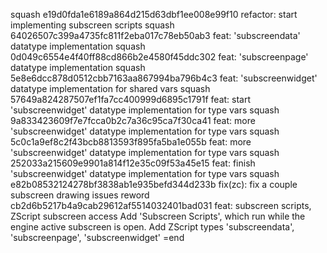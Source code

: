 squash e19d0fda1e6189a864d215d63dbf1ee008e99f10 refactor: start implementing subscreen scripts
squash 64026507c399a4735fc811f2eba017c78eb50ab3 feat: 'subscreendata' datatype implementation
squash 0d049c6554e4f40ff88cd866b2e4580f45ddc302 feat: 'subscreenpage' datatype implementation
squash 5e8e6dcc878d0512cbb7163aa867994ba796b4c3 feat: 'subscreenwidget' datatype implementation for shared vars
squash 57649a824287507ef1fa7cc400999d6895c1791f feat: start 'subscreenwidget' datatype implementation for type vars
squash 9a833423609f7e7fcca0b2c7a36c95ca7f30ca41 feat: more 'subscreenwidget' datatype implementation for type vars
squash 5c0c1a9ef8c2f43bcb8813593f895fa5ba1e055b feat: more 'subscreenwidget' datatype implementation for type vars
squash 252033a215609e9901a814f12e35c09f53a45e15 feat: finish 'subscreenwidget' datatype implementation for type vars
squash e82b08532124278bf3838ab1e935befd344d233b fix(zc): fix a couple subscreen drawing issues
reword cb2d6b5217b4a9cab29612af5514032401bad031 feat: subscreen scripts, ZScript subscreen access
Add 'Subscreen Scripts', which run while the engine active subscreen is open.
Add ZScript types 'subscreendata', 'subscreenpage', 'subscreenwidget'
=end
